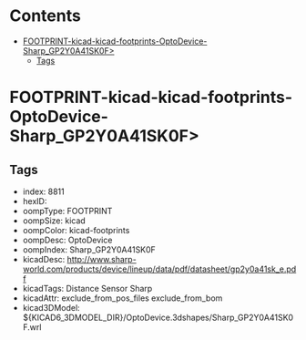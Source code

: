 



Contents
========

* [FOOTPRINT-kicad-kicad-footprints-OptoDevice-Sharp_GP2Y0A41SK0F>](#footprint-kicad-kicad-footprints-optodevice-sharp_gp2y0a41sk0f)
	* [Tags](#tags)

# FOOTPRINT-kicad-kicad-footprints-OptoDevice-Sharp_GP2Y0A41SK0F>

## Tags

- index: 8811
- hexID: 
- oompType: FOOTPRINT
- oompSize: kicad
- oompColor: kicad-footprints
- oompDesc: OptoDevice
- oompIndex: Sharp_GP2Y0A41SK0F
- kicadDesc: http://www.sharp-world.com/products/device/lineup/data/pdf/datasheet/gp2y0a41sk_e.pdf
- kicadTags: Distance Sensor Sharp
- kicadAttr: exclude_from_pos_files exclude_from_bom
- kicad3DModel: ${KICAD6_3DMODEL_DIR}/OptoDevice.3dshapes/Sharp_GP2Y0A41SK0F.wrl

